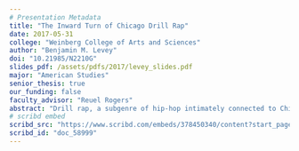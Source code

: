 ```yaml
---
# Presentation Metadata
title: "The Inward Turn of Chicago Drill Rap"
date: 2017-05-31
college: "Weinberg College of Arts and Sciences"
author: "Benjamin M. Levey"
doi: "10.21985/N2210G"
slides_pdf: /assets/pdfs/2017/levey_slides.pdf
major: "American Studies"
senior_thesis: true
our_funding: false
faculty_advisor: "Reuel Rogers"
abstract: "Drill rap, a subgenre of hip-hop intimately connected to Chicago street life and brought into the nation’s musical mainstream by Chicago rapper Chief Keef, sounds and means differently than traditional forms of hip-hop. Unlike most hip hop, drill is outwardly unconcerned with mobility. This project explores drill’s departure from hip-hop’s traditional aesthetics and messaging, considering what about Chicago gave rise to this departure, the extent to which the departure categorizes the subgenre, and what the departure says about the counter-public of young people that create and consume drill rap in the city. This project is highly interdisciplinary: the contextualization of the departure relies on history and urban studies; the consideration of the extent of the departure incorporates content analysis and literary studies; the discussion of the significance of drill turns to cultural studies and political science. My research suggests that a sense of hyper-containment underlies drill’s non-engagement with mobility, or what I deem the subgenre’s inward turn. This hyper-containment, I determine, resulted from the fallout of the demolition of the city’s high-rise housing projects (part of the Chicago Housing Authority’s Plan for Transformation) and the gang fragmentation that followed the prosecution of many of Chicago’s gang leaders in the 1990s. I then conclude that this hyper-containment should inform policy in Chicago, particularly policy that relates to young people on the city’s South and West sides, and call for further research into drill, what I believe to be a tremendously significant yet under-researched cultural form."
# scribd embed
scribd_src: "https://www.scribd.com/embeds/378450340/content?start_page=1&view_mode=slideshow&access_key=key-IuKAK6oZVhjcRcd4Ct7a&show_recommendations=true"
scribd_id: "doc_58999"
---
```


